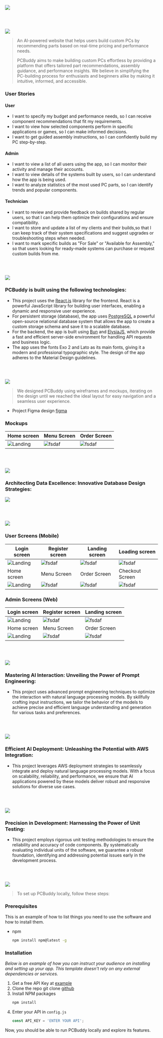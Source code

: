 <img src="./readme/title1.svg"/>

<br><br>

<!-- project philosophy -->
<img src="./readme/title2.svg"/>

> An AI-powered website that helps users build custom PCs by recommending parts based on real-time pricing and performance needs.
>
> PCBuddy aims to make building custom PCs effortless by providing a platform that offers tailored part recommendations, assembly guidance, and performance insights. We believe in simplifying the PC-building process for enthusiasts and beginners alike by making it intuitive, informed, and accessible.

### User Stories
#### User
- I want to specify my budget and performance needs, so I can receive component recommendations that fit my requirements.
- I want to view how selected components perform in specific applications or games, so I can make informed decisions.
- I want to get guided assembly instructions, so I can confidently build my PC step-by-step.

#### Admin
- I want to view a list of all users using the app, so I can monitor their activity and manage their accounts.
- I want to view details of the systems built by users, so I can understand how the app is being used.
- I want to analyze statistics of the most used PC parts, so I can identify trends and popular components.

#### Technician
- I want to review and provide feedback on builds shared by regular users, so that I can help them optimize their configurations and ensure compatibility.
- I want to store and update a list of my clients and their builds,so that I can keep track of their system specifications and suggest upgrades or troubleshooting steps when needed.
- I want to mark specific builds as "For Sale" or "Available for Assembly," so that users looking for ready-made systems can purchase or request custom builds from me.

<br><br>
<!-- Tech stack -->
<img src="./readme/title3.svg"/>

###  PCBuddy is built using the following technologies:

- This project uses the [React.js](https://react.dev/) library for the frontend. React is a powerful JavaScript library for building user interfaces, enabling a dynamic and responsive user experience.
- For persistent storage (database), the app uses [PostgreSQL](https://www.postgresql.org/) a powerful open-source relational database system that allows the app to create a custom storage schema and save it to a scalable database.
- For the backend, the app is built using [Bun](https://bun.sh/) and [ElysiaJS](https://elysiajs.com/), which provide a fast and efficient server-side environment for handling API requests and business logic.
- The app uses the fonts Exo 2 and Lato as its main fonts, giving it a modern and professional typographic style. The design of the app adheres to the Material Design guidelines.


<br><br>
<!-- UI UX -->
<img src="./readme/title4.svg"/>


> We designed PCBuddy using wireframes and mockups, iterating on the design until we reached the ideal layout for easy navigation and a seamless user experience.

- Project Figma design [figma]([https://www.figma.com/file/LsuOx5Wnh5YTGSEtrgvz4l/Purrfect-Pals?type=design&node-id=257%3A79&mode=design&t=adzbABt5hbb91ucZ-1](https://www.figma.com/design/qz9PdCYoHBHLEpSRNtF5rh/PCBuddy?node-id=0-1&t=VoPEKotyFWKVcRa9-1))


### Mockups
| Home screen  | Menu Screen | Order Screen |
| ---| ---| ---|
| ![Landing](./readme/demo/1440x1024.png) | ![fsdaf](./readme/demo/1440x1024.png) | ![fsdaf](./readme/demo/1440x1024.png) |

<br><br>

<!-- Database Design -->
<img src="./readme/title5.svg"/>

###  Architecting Data Excellence: Innovative Database Design Strategies:

<img src="./readme/images/ERD.png"/>


<br><br>


<!-- Implementation -->
<img src="./readme/title6.svg"/>


### User Screens (Mobile)
| Login screen  | Register screen | Landing screen | Loading screen |
| ---| ---| ---| ---|
| ![Landing](https://placehold.co/900x1600) | ![fsdaf](https://placehold.co/900x1600) | ![fsdaf](https://placehold.co/900x1600) | ![fsdaf](https://placehold.co/900x1600) |
| Home screen  | Menu Screen | Order Screen | Checkout Screen |
| ![Landing](https://placehold.co/900x1600) | ![fsdaf](https://placehold.co/900x1600) | ![fsdaf](https://placehold.co/900x1600) | ![fsdaf](https://placehold.co/900x1600) |

### Admin Screens (Web)
| Login screen  | Register screen |  Landing screen |
| ---| ---| ---|
| ![Landing](./readme/demo/1440x1024.png) | ![fsdaf](./readme/demo/1440x1024.png) | ![fsdaf](./readme/demo/1440x1024.png) |
| Home screen  | Menu Screen | Order Screen |
| ![Landing](./readme/demo/1440x1024.png) | ![fsdaf](./readme/demo/1440x1024.png) | ![fsdaf](./readme/demo/1440x1024.png) |

<br><br>


<!-- Prompt Engineering -->
<img src="./readme/title7.svg"/>

###  Mastering AI Interaction: Unveiling the Power of Prompt Engineering:

- This project uses advanced prompt engineering techniques to optimize the interaction with natural language processing models. By skillfully crafting input instructions, we tailor the behavior of the models to achieve precise and efficient language understanding and generation for various tasks and preferences.

<br><br>

<!-- AWS Deployment -->
<img src="./readme/title8.svg"/>

###  Efficient AI Deployment: Unleashing the Potential with AWS Integration:

- This project leverages AWS deployment strategies to seamlessly integrate and deploy natural language processing models. With a focus on scalability, reliability, and performance, we ensure that AI applications powered by these models deliver robust and responsive solutions for diverse use cases.

<br><br>

<!-- Unit Testing -->
<img src="./readme/title9.svg"/>

###  Precision in Development: Harnessing the Power of Unit Testing:

- This project employs rigorous unit testing methodologies to ensure the reliability and accuracy of code components. By systematically evaluating individual units of the software, we guarantee a robust foundation, identifying and addressing potential issues early in the development process.

<br><br>


<!-- How to run -->
<img src="./readme/title10.svg"/>

> To set up PCBuddy locally, follow these steps:

### Prerequisites

This is an example of how to list things you need to use the software and how to install them.
* npm
  ```sh
  npm install npm@latest -g
  ```

### Installation

_Below is an example of how you can instruct your audience on installing and setting up your app. This template doesn't rely on any external dependencies or services._

1. Get a free API Key at [example](https://example.com)
2. Clone the repo
   git clone [github](https://github.com/your_username_/Project-Name.git)
3. Install NPM packages
   ```sh
   npm install
   ```
4. Enter your API in `config.js`
   ```js
   const API_KEY = 'ENTER YOUR API';
   ```

Now, you should be able to run PCBuddy locally and explore its features.
